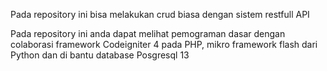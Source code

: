 Pada repository ini bisa melakukan crud biasa dengan sistem restfull API

Pada repository ini anda dapat melihat pemograman dasar dengan colaborasi framework Codeigniter 4 pada PHP, mikro framework flash dari Python dan di bantu
database Posgresql 13
